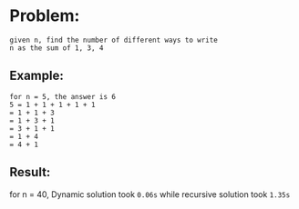 # Problem:
  ```
given n, find the number of different ways to write
n as the sum of 1, 3, 4
```
## Example: 
```
for n = 5, the answer is 6
5 = 1 + 1 + 1 + 1 + 1
= 1 + 1 + 3
= 1 + 3 + 1
= 3 + 1 + 1
= 1 + 4
= 4 + 1
```

## Result:
for n = 40, Dynamic solution took `0.06s` while recursive solution took `1.35s`
